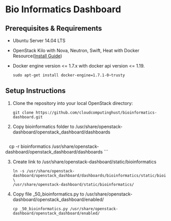 # Bio Informatics Dashboard

## Prerequisites & Requirements ##

* Ubuntu Server 14.04 LTS
* OpenStack Kilo with Nova, Neutron, Swift, Heat with Docker Resource([Install Guide](https://www.evernote.com/shard/s520/sh/548c014f-25b2-4506-9f34-32731a071682/be4509f657ff26f168b147570993e48c))
* Docker engine version <= 1.7.x with docker api version <= 1.19.
  
  ```
  sudo apt-get install docker-engine=1.7.1-0~trusty
  ```

## Setup Instructions ##

1. Clone the repository into your local OpenStack directory:
    
    ```
    git clone https://github.com/cloudcomputinghust/bioinformatics-dashboard.git
    ```

2. Copy bioinformatics folder to /usr/share/openstack-dashboard/openstack_dashboard/dashboards

    ```
    cp -r bioinformatics /usr/share/openstack-dashboard/openstack_dashboard/dashboards
    ```

3. Create link to /usr/share/openstack-dashboard/static/bioinformatics
    
    ```
    ln -s /usr/share/openstack-dashboard/openstack_dashboard/dashboards/bioinformatics/static/bioinformatics/ \ 
    /usr/share/openstack-dashboard/static/bioinformatics/
    ```

4. Copy file _50_bioinformatics.py to /usr/share/openstack-dashboard/openstack_dashboard/enabled/
    
    ```
    cp _50_bioinformatics.py /usr/share/openstack-dashboard/openstack_dashboard/enabled/
    ```

